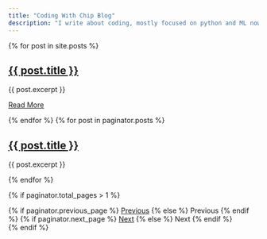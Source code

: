 ```yaml
---
title: "Coding With Chip Blog"
description: "I write about coding, mostly focused on python and ML nowadays. A blog by Ciprian Turcu"
---
```


{% for post in site.posts %}

<h2><a href="{{ post.url | relative_url }}">{{ post.title }}</a></h2>
{{ post.excerpt }}
<p><a href="{{ post.url | relative_url }}">Read More</a></p>
{% endfor %}
{% for post in paginator.posts %}
  <h2><a href="{{ post.url }}">{{ post.title }}</a></h2>
  <p>{{ post.excerpt }}</p>
{% endfor %}

{% if paginator.total_pages > 1 %}
  <div class="pagination">
    {% if paginator.previous_page %}
      <a href="{{ paginator.previous_page_path }}">Previous</a>
    {% else %}
      <span>Previous</span>
    {% endif %}
    {% if paginator.next_page %}
      <a href="{{ paginator.next_page_path }}">Next</a>
    {% else %}
      <span>Next</span>
    {% endif %}
  </div>
{% endif %}
